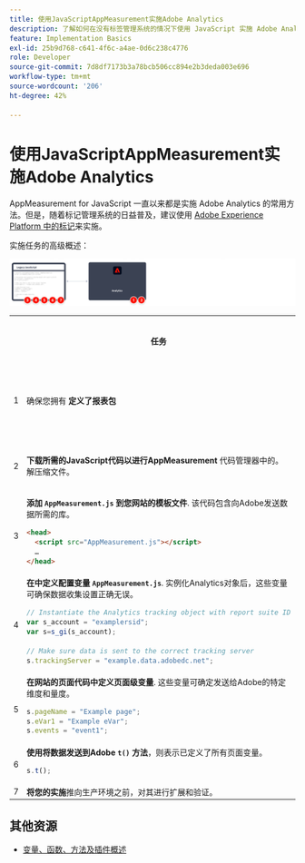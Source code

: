 ```yaml
---
title: 使用JavaScriptAppMeasurement实施Adobe Analytics
description: 了解如何在没有标签管理系统的情况下使用 JavaScript 实施 Adobe Analytics。
feature: Implementation Basics
exl-id: 25b9d768-c641-4f6c-a4ae-0d6c238c4776
role: Developer
source-git-commit: 7d8df7173b3a78bcb506cc894e2b3deda003e696
workflow-type: tm+mt
source-wordcount: '206'
ht-degree: 42%

---
```


# 使用JavaScriptAppMeasurement实施Adobe Analytics

AppMeasurement for JavaScript 一直以来都是实施 Adobe Analytics 的常用方法。但是，随着标记管理系统的日益普及，建议使用 [Adobe Experience Platform 中的标记](../launch/overview.md)来实施。

实施任务的高级概述：

![如何通过Javascript的AppMeasurement实施AdobeAnalytics，如本节所述。](../assets/appmeasurement-annotated.png)

<table>

<tr>
<th style="width:5%"></th><th style="width:75%"><b>任务</b></th><th style="width:20%"><b>更多信息</b></th>
</tr>

<tr>
<td>1</td><td>确保您拥有 <b>定义了报表包</b></td><td><a href="../../admin/admin/c-manage-report-suites/report-suites-admin.md">报告包管理器</a></td>
</tr>

<tr>
<td>2</td><td><b>下载所需的JavaScript代码以进行AppMeasurement</b> 代码管理器中的。 解压缩文件。</td><td><a href="../../admin/admin/code-manager-admin.md">代码管理器</a></td>
</tr>

<tr>
<td>3</td><td><b>添加 <code>AppMeasurement.js</code> 到您网站的模板文件</b>. 该代码包含向Adobe发送数据所需的库。

```html
<head>
  <script src="AppMeasurement.js"></script>
  …
</head>
```

</td><td></td>
</tr>

<tr>
<td>4</td><td><b>在中定义配置变量 <code>AppMeasurement.js</code></b>. 实例化Analytics对象后，这些变量可确保数据收集设置正确无误。

```JavaScript
// Instantiate the Analytics tracking object with report suite ID
var s_account = "examplersid";
var s=s_gi(s_account);
 
// Make sure data is sent to the correct tracking server
s.trackingServer = "example.data.adobedc.net";
```

</td><td><a href="../vars/config-vars/configuration-variables.md">配置变量</a></td>
</tr>

<tr>
<td>5</td><td><b>在网站的页面代码中定义页面级变量</b>. 这些变量可确定发送给Adobe的特定维度和量度。

```js
s.pageName = "Example page";
s.eVar1 = "Example eVar";
s.events = "event1";
```

</td><td><a href="../vars/page-vars/page-variables.md">页面变量</a></td>
</tr>

<tr>
<td>6</td><td><b>使用将数据发送到Adobe <code>t()</code> 方法</b>，则表示已定义了所有页面变量。

```js
s.t();
```

</td><td><a href="../vars/functions/t-method.md">t()方法</a></td>
</tr>

<tr>
<td>7</td><td><b>将您的实施</b>推向生产环境之前，对其进行扩展和验证。</b></td><td></td>
</tr>

</table>

## 其他资源

- [变量、函数、方法及插件概述](../vars/overview.md)

